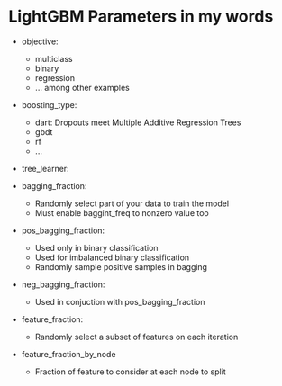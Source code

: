 # LightGBM Parameters in my words

- objective: 
  - multiclass
  - binary
  - regression
  - ... among other examples

- boosting_type:
  - dart: Dropouts meet Multiple Additive Regression Trees
  - gbdt
  - rf
  - ...

- tree_learner:


- bagging_fraction:
    -  Randomly select part of your data to train the model
    -  Must enable baggint_freq to nonzero value too 

- pos_bagging_fraction:
    -  Used only in binary classification
    -  Used for imbalanced binary classification
    -  Randomly sample positive samples in bagging
  
- neg_bagging_fraction:
    - Used in conjuction with pos_bagging_fraction


- feature_fraction:
    - Randomly select a subset of features on each iteration

- feature_fraction_by_node
    - Fraction of feature to consider at each node to split